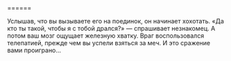 ======

Услышав, что вы вызываете его на поединок, он начинает хохотать. «Да кто ты такой, чтобы я с тобой дрался?» — спрашивает незнакомец. А потом ваш мозг ощущает железную хватку. Враг воспользовался телепатией, прежде чем вы успели взяться за меч. И это сражение вами проиграно...

